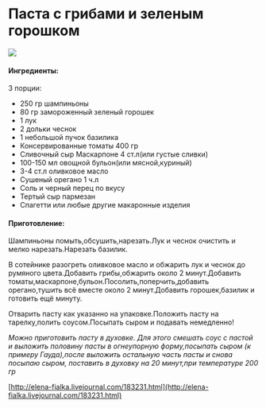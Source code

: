 # Паста с грибами и зеленым горошком

![](https://s-media-cache-ak0.pinimg.com/564x/1f/56/31/1f56312e5f77dc0d09c9196bcc011445.jpg)

#### Ингредиенты:

3 порции:

* 250 гр шампиньоны
* 80 гр замороженный зеленый горошек
* 1 лук
* 2 дольки чеснок
* 1 небольшой пучок базилика
* Консервированные томаты 400 гр
* Сливочный сыр Маскарпоне 4 ст.л\(или густые сливки\)
* 100-150 мл овощной бульон\(или мясной,куриный\)
* 3-4 ст.л оливковое масло
* Сушеный орегано 1 ч.л
* Соль и черный перец по вкусу
* Тертый сыр пармезан
* Спагетти или любые другие макаронные изделия

#### Приготовление:

Шампиньоны помыть,обсушить,нарезать.Лук и чеснок очистить и мелко нарезать.Нарезать базилик.

В сотейнике разогреть оливковое масло и обжарить лук и чеснок до румяного цвета.Добавить грибы,обжарить около 2 минут.Добавить томаты,маскарпоне,бульон.Посолить,поперчить,добавить орегано,тушить всё вместе около 2 минут.Добавить горошек,базилик и готовить ещё минуту.

Отварить пасту как указанно на упаковке.Положить пасту на тарелку,полить соусом.Посыпать сыром и подавать немедленно!

_Можно приготовить пасту в духовке. Для этого смешать соус с пастой и выложить половину пасты в огнеупорную форму,посыпать сыром \(к примеру Гауда\),после выложить остальную часть пасты и снова посыпаю сыром, поставить в духовку на 20 минут,при температуре 200 гр_

[http://elena-fialka.livejournal.com/183231.html](http://elena-fialka.livejournal.com/183231.html)

